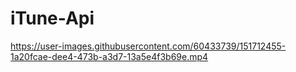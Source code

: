 # iTune-Api




https://user-images.githubusercontent.com/60433739/151712455-1a20fcae-dee4-473b-a3d7-13a5e4f3b69e.mp4

